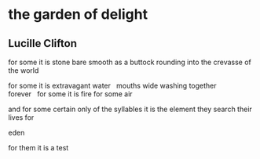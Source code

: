 # the garden of delight
## Lucille Clifton
for some
it is stone
bare smooth
as a buttock
rounding
into the crevasse
of the world

for some
it is extravagant
water   mouths wide
washing together
forever   for some
it is fire
for some air

and for some
certain only of the syllables
it is the element they
search their lives for

eden

for them
it is a test